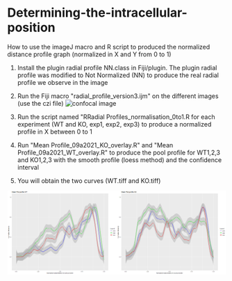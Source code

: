 # Determining-the-intracellular-position

How to use the imageJ macro and R script to produced the normalized distance profile graph (normalized in X and Y from 0 to 1)  

1) Install the plugin radial profile NN.class in Fiji/plugin.
The plugin radial profile was modified to Not Normalized (NN) to produce the real radial profile we observe in the image

2) Run the Fiji macro "radial_profile_version3.ijm" on the different images (use the czi file) 
 ![confocal image ](./image2.jpg)

3) Run the script named "RRadial Profiles_normalisation_0to1.R for each experiment (WT and KO, exp1, exp2, exp3) to produce a normalized profile in X  between 0 to 1

4) Run "Mean Profile_09a2021_KO_overlay.R" and "Mean Profile_09a2021_WT_overlay.R" to produce the pool profile for WT1,2,3 and KO1,2,3 with the smooth profile (loess method) and the confidence interval

5) You will obtain the two curves (WT.tiff and KO.tiff)

![WT versus KO radial distance to nucleus ](./Normalized_radial_profile.png)
